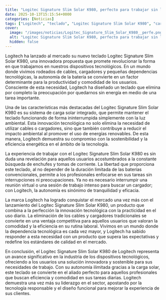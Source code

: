 ```yaml
---
title: "Logitec Signature Slim Solar K980, perfecto para trabajar sin límites de autonomía [Review]"
date: 2025-10-13T15:15:54+0000
categories: [Noticias]
tags: ["Logitech", "teclado", "Logitec Signature Slim Solar K980", "carga solar", "autonomía", "innovación tecnológica", "eficiencia energética."]
cover:
  image: "/images/noticias/Logitec_Signature_Slim_Solar_K980__perfe.png"
  alt: "Logitec Signature Slim Solar K980, perfecto para trabajar sin límites de autonomía [Review]"
  hidden: false
---
```


Logitech ha lanzado al mercado su nuevo teclado Logitec Signature Slim Solar K980, una innovadora propuesta que promete revolucionar la forma en que trabajamos en nuestros dispositivos tecnológicos. En un mundo donde vivimos rodeados de cables, cargadores y pequeñas dependencias tecnológicas, la autonomía de la batería se convierte en un factor determinante para la productividad y comodidad de los usuarios. Consciente de esta necesidad, Logitech ha diseñado un teclado que elimina por completo la preocupación por quedarnos sin energía en medio de una tarea importante.

Una de las características más destacadas del Logitec Signature Slim Solar K980 es su sistema de carga solar integrado, que permite mantener el teclado funcionando de forma ininterrumpida simplemente con la luz ambiental. Esta innovación tecnológica no solo elimina la necesidad de utilizar cables o cargadores, sino que también contribuye a reducir el impacto ambiental al promover el uso de energías renovables. De esta manera, Logitech demuestra su compromiso con la sostenibilidad y la eficiencia energética en el ámbito de la tecnología.

La experiencia de trabajar con el Logitec Signature Slim Solar K980 es sin duda una revelación para aquellos usuarios acostumbrados a la constante búsqueda de enchufes y tomas de corriente. La libertad que proporciona este teclado, al no depender de la duración limitada de las baterías convencionales, permite a los profesionales enfocarse en sus tareas sin interrupciones ni preocupaciones. Ya no es necesario interrumpir una reunión virtual o una sesión de trabajo intenso para buscar un cargador; con Logitech, la autonomía es sinónimo de tranquilidad y eficacia.

La marca Logitech ha logrado conquistar el mercado una vez más con el lanzamiento del Logitec Signature Slim Solar K980, un producto que combina a la perfección la innovación tecnológica con la practicidad en el uso diario. La eliminación de los cables y cargadores tradicionales se convierte en una ventaja competitiva para aquellos usuarios que valoran la comodidad y la eficiencia en su rutina laboral. Vivimos en un mundo donde la dependencia tecnológica es cada vez mayor, y Logitech ha sabido responder a esta necesidad con un producto que supera las expectativas y redefine los estándares de calidad en el mercado.

En conclusión, el Logitec Signature Slim Solar K980 de Logitech representa un avance significativo en la industria de los dispositivos tecnológicos, ofreciendo a los usuarios una solución innovadora y sostenible para sus necesidades de trabajo. Con su autonomía ilimitada gracias a la carga solar, este teclado se convierte en el aliado perfecto para aquellos profesionales que buscan eficiencia y comodidad en sus tareas diarias. Logitech demuestra una vez más su liderazgo en el sector, apostando por la tecnología responsable y el diseño funcional para mejorar la experiencia de sus clientes.
